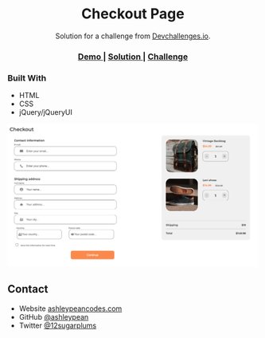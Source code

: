 <h1 align="center">Checkout Page</h1>

<div align="center">
   Solution for a challenge from  <a href="http://devchallenges.io" target="_blank">Devchallenges.io</a>.
</div>

<div align="center">
  <h3>
    <a href="https://checkout-page-for-udacity.s3-website.us-east-2.amazonaws.com">
      Demo
    </a>
    <span> | </span>
    <a href="https://github.com/ashleypean/checkout-page">
      Solution
    </a>
    <span> | </span>
    <a href="https://devchallenges.io/challenges/0J1NxxGhOUYVqihwegfO">
      Challenge
    </a>
  </h3>
</div>

### Built With

- HTML
- CSS
- jQuery/jQueryUI

![screenshot](https://github.com/ashleypean/checkout-page/blob/main/img/screenshot.png?raw=true)

## Contact

- Website [ashleypeancodes.com](https://ashleypeancodes.com)
- GitHub [@ashleypean](https://github.com/ashleypean)
- Twitter [@12sugarplums](https://twitter.com/12sugarplums)
